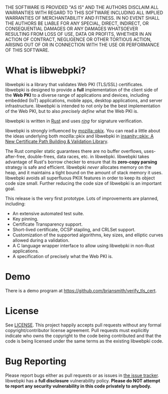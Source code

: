 THE SOFTWARE IS PROVIDED "AS IS" AND THE AUTHORS DISCLAIM ALL WARRANTIES
WITH REGARD TO THIS SOFTWARE INCLUDING ALL IMPLIED WARRANTIES OF
MERCHANTABILITY AND FITNESS. IN NO EVENT SHALL THE AUTHORS BE LIABLE FOR
ANY SPECIAL, DIRECT, INDIRECT, OR CONSEQUENTIAL DAMAGES OR ANY DAMAGES
WHATSOEVER RESULTING FROM LOSS OF USE, DATA OR PROFITS, WHETHER IN AN
ACTION OF CONTRACT, NEGLIGENCE OR OTHER TORTIOUS ACTION, ARISING OUT OF
OR IN CONNECTION WITH THE USE OR PERFORMANCE OF THIS SOFTWARE.



What is libwebpki?
==================

libwebpki is a library that validates Web PKI (TLS/SSL) certificates. libwebpki
is designed to provide a **full** implementation of the client side of the
**Web PKI** to a diverse range of applications and devices,
including embedded (IoT) applications, mobile apps, desktop applications, and
server infrastructure. libwebpki is intended to not only be the best
implementation of the Web PKI, but to also *precisely define* what the Web PKI
is.

libwebpki is written in [Rust](https://www.rust-lang.org/) and uses
[*ring*](https://github.com/briansmith/ring) for signature verification.

libwebpki is strongly influenced by
[mozilla::pkix](https://github.com/briansmith/mozillapkix). You can read a
little about the ideas underlying both mozilla::pkix and libwebpki in
[insanity::pkix: A New Certificate Path Building & Validation
Library](https://briansmith.org/insanity-pkix.html).

The Rust compiler static guarantees there are no buffer overflows,
uses-after-free, double-frees, data races, etc. in libwebpki. libwebpki takes
advantage of Rust's borrow checker to ensure that its **zero-copy parsing**
strategy is safe and efficient. libwebpki *never* allocates memory on the heap,
and it maintains a tight bound on the amount of stack memory it uses. libwebpki
avoids all superfluous PKIX features in order to keep its object code size
small. Further reducing the code size of libwebpki is an important goal.

This release is the very first prototype. Lots of improvements are planned,
including:

* An extensive automated test suite.
* Key pinning.
* Certificate Transparency support.
* Short-lived certificate, OCSP stapling, and CRLSet support.
* Customization of the supported algorithms, key sizes, and elliptic curves
  allowed during a validation.
* A C language wrapper interface to allow using libwebpki in non-Rust
  applications.
* A specification of precisely what the Web PKI is.



Demo
====

There is a demo program at https://github.com/briansmith/verify_tls_cert.



License
=======

See [LICENSE](LICENSE). This project happily accepts pull requests without any
formal copyright/contributor license agreement. Pull requests must explicitly
indicate who owns the copyright to the code being contributed and that the code
is being licensed under the same terms as the existing libwebpki code.



Bug Reporting
=============

Please report bugs either as pull requests or as issues in [the issue
tracker](https://github.com/briansmith/webpki/issues). libwebpki has a
**full disclosure** vulnerability policy. **Please do NOT attempt to report
any security vulnerability in this code privately to anybody.**
